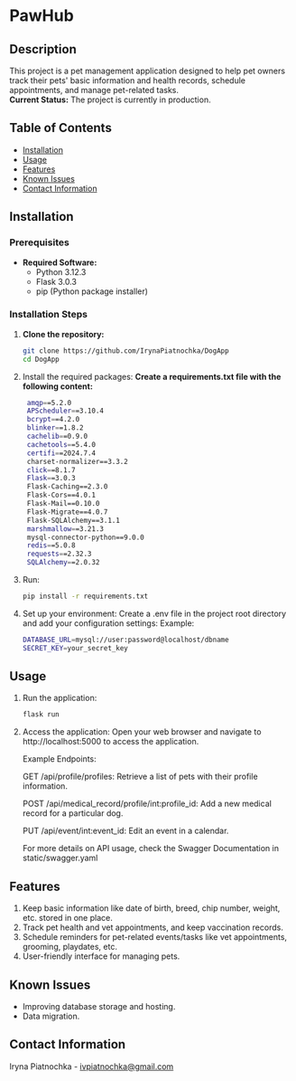 # PawHub

## Description
This project is a pet management application designed to help pet owners track their pets' basic information and health records, schedule appointments, and manage pet-related tasks.  
**Current Status:** The project is currently in production.

## Table of Contents
- [Installation](#installation)
- [Usage](#usage)
- [Features](#features)
- [Known Issues](#known-issues)
- [Contact Information](#contact-information)

## Installation

### Prerequisites
- **Required Software:**
  - Python 3.12.3
  - Flask 3.0.3
  - pip (Python package installer)

### Installation Steps
1. **Clone the repository:**
   ```bash
   git clone https://github.com/IrynaPiatnochka/DogApp
   cd DogApp
   
2. Install the required packages:
  **Create a requirements.txt file with the following content:**
   ```bash
    amqp==5.2.0
    APScheduler==3.10.4
    bcrypt==4.2.0
    blinker==1.8.2
    cachelib==0.9.0
    cachetools==5.4.0
    certifi==2024.7.4
    charset-normalizer==3.3.2
    click==8.1.7
    Flask==3.0.3
    Flask-Caching==2.3.0
    Flask-Cors==4.0.1
    Flask-Mail==0.10.0
    Flask-Migrate==4.0.7
    Flask-SQLAlchemy==3.1.1
    marshmallow==3.21.3
    mysql-connector-python==9.0.0
    redis==5.0.8
    requests==2.32.3
    SQLAlchemy==2.0.32
   ```

3. Run:
   ```bash
   pip install -r requirements.txt
   ```

5. Set up your environment: Create a .env file in the project root directory and add your configuration settings:
   Example:
   ```bash
   DATABASE_URL=mysql://user:password@localhost/dbname
   SECRET_KEY=your_secret_key
   ```

## Usage

1. Run the application:
   ```bash
   flask run
   ```

2. Access the application: Open your web browser and navigate to http://localhost:5000 to access the application.

   Example Endpoints:
   
    GET /api/profile/profiles: Retrieve a list of pets with their profile information.
   
    POST /api/medical_record/profile/int:profile_id: Add a new medical record for a particular dog.
   
    PUT /api/event/int:event_id: Edit an event in a calendar.
   
   For more details on API usage, check the Swagger Documentation in static/swagger.yaml

## Features

1. Keep basic information like date of birth, breed, chip number, weight, etc. stored in one place.
2. Track pet health and vet appointments, and keep vaccination records. 
3. Schedule reminders for pet-related events/tasks like vet appointments, grooming, playdates, etc.
4. User-friendly interface for managing pets.

## Known Issues
  
  - Improving database storage and hosting.
  - Data migration.

## Contact Information

  Iryna Piatnochka - ivpiatnochka@gmail.com



